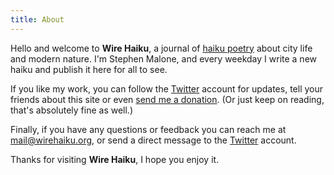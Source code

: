 ```yaml
---
title: About
---
```


Hello and welcome to **Wire Haiku**, a journal of [haiku poetry][1] about city life and modern nature. 
I'm Stephen Malone, and every weekday I write a new haiku and publish it here for all to see.

If you like my work, you can follow the [Twitter][2] account for updates, tell your friends about this site or even [send me a donation][3]. 
(Or just keep on reading, that's absolutely fine as well.) 

Finally, if you have any questions or feedback you can reach me at [mail@wirehaiku.org][4], or send a direct message to the [Twitter][2] account. 

Thanks for visiting **Wire Haiku**, I hope you enjoy it.

[1]: https://en.wikipedia.org/wiki/Haiku
[2]: https://twitter.com/wirehaiku
[3]: https://ko-fi.com/wirehaiku
[4]: mailto:mail@wirehaiku.org
